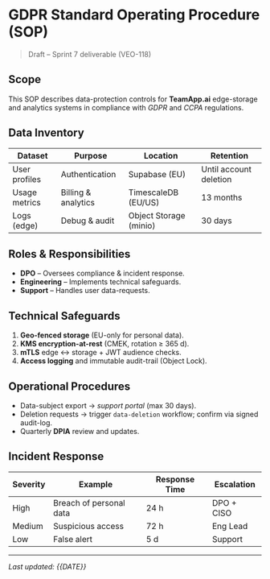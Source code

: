 # GDPR Standard Operating Procedure (SOP)

> Draft – Sprint 7 deliverable (VEO-118)

## Scope
This SOP describes data-protection controls for **TeamApp.ai** edge-storage and analytics systems in compliance with *GDPR* and *CCPA* regulations.

## Data Inventory
| Dataset | Purpose | Location | Retention |
|---------|---------|----------|-----------|
| User profiles | Authentication | Supabase (EU) | Until account deletion |
| Usage metrics | Billing & analytics | TimescaleDB (EU/US) | 13 months |
| Logs (edge) | Debug & audit | Object Storage (minio) | 30 days |

## Roles & Responsibilities
* **DPO** – Oversees compliance & incident response.
* **Engineering** – Implements technical safeguards.
* **Support** – Handles user data-requests.

## Technical Safeguards
1. **Geo-fenced storage** (EU-only for personal data).
2. **KMS encryption-at-rest** (CMEK, rotation ≥ 365 d).
3. **mTLS** edge ↔ storage + JWT audience checks.
4. **Access logging** and immutable audit-trail (Object Lock).

## Operational Procedures
* Data-subject export → *support portal* (max 30 days).
* Deletion requests → trigger `data-deletion` workflow; confirm via signed audit-log.
* Quarterly **DPIA** review and updates.

## Incident Response
| Severity | Example | Response Time | Escalation |
|----------|---------|---------------|------------|
| High | Breach of personal data | 24 h | DPO + CISO |
| Medium | Suspicious access | 72 h | Eng Lead |
| Low | False alert | 5 d | Support |

---
_Last updated: {{DATE}}_